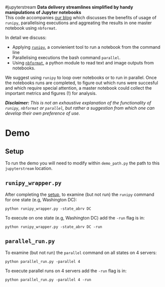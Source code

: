 #jupyterstream
**Data delivery streamlines simplified by handy manipulations of Jupyter notebooks**  
This code accompanies [our blog](http://wiki.cambridgeanalytica.net/blog-runipy) which discusses the benefits of usage of `runipy`, parallelising executions and aggreating the results in one master notebook using `nbformat`.

In detail we discuss:  
* Applying [`runipy`](https://pypi.python.org/pypi/runipy), a convienient tool to run a notebook from the command line
* Parallelising executions the bash command `parallel`.   
* Using [`nbformat`](https://nbformat.readthedocs.io/en/latest/format_description.html), a python module to read text and image outputs from notebooks.  

We suggest using `runipy` to loop over notebooks or to run in parallel. Once the notebooks runs are completed, to figure out which runs were succesful and which require special attention,  a master notebook could collect the important metrics and figures (!) for analysis. 


***Disclaimer:*** *This is not an exhaustive explanation of the functionality of `runipy`, `nbformat` or `parallel`, but rather a suggestion from which one can develop their own preference of use.* 

# Demo

## Setup
To run the demo you will need to modify within `demo_path.py` the path to this `jupyterstream` location.  


## `runipy_wrapper.py`

After completing the [setup](https://github.com/cambridgeanalytica/public/tree/master/jupyterstream#setup), to examine (but not run) the `runipy` command for one state (e.g, Washington DC): 
```
python runipy_wrapper.py -state_abrv DC
```

To execute on one state (e.g, Washington DC) add the `-run` flag is in:  
```
python runipy_wrapper.py -state_abrv DC -run
```

## `parallel_run.py`

To examine (but not run) the `parallel` command on all states on 4 servers: 
```
python parallel_run.py -parallel 4
```

To execute parallel runs on 4 servers add the `-run` flag is in:
```
python parallel_run.py -parallel 4 -run
```
